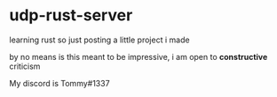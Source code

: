 # udp-rust-server
learning rust so just posting a little project i made 

by no means is this meant to be impressive, i am open to **constructive** criticism

My discord is Tommy#1337


